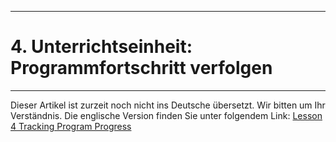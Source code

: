 ****
# 4. Unterrichtseinheit: Programmfortschritt verfolgen
---

Dieser Artikel ist zurzeit noch nicht ins Deutsche übersetzt. Wir bitten um Ihr Verständnis. Die englische Version finden Sie unter folgendem Link: [Lesson 4 Tracking Program Progress](https://help.toladata.com/en/toladata-course/lesson-4-tracking-program-progress.html)